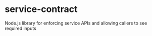 # service-contract
Node.js library for enforcing service APIs and allowing callers to see required inputs
